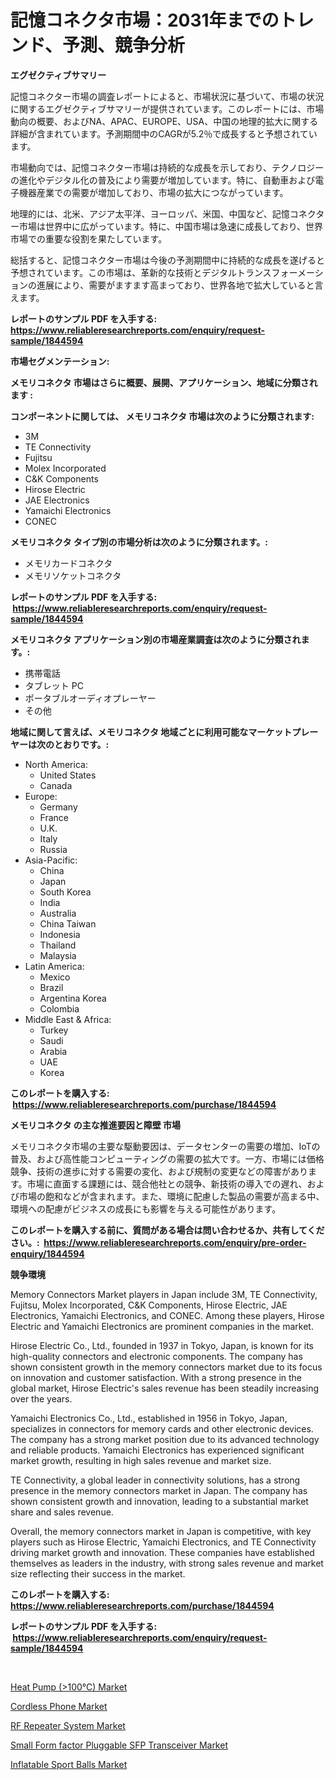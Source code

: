 <p><h1>記憶コネクタ市場：2031年までのトレンド、予測、競争分析</h1></p><p><strong>エグゼクティブサマリー</strong></p>
<p><p>記憶コネクター市場の調査レポートによると、市場状況に基づいて、市場の状況に関するエグゼクティブサマリーが提供されています。このレポートには、市場動向の概要、およびNA、APAC、EUROPE、USA、中国の地理的拡大に関する詳細が含まれています。予測期間中のCAGRが5.2％で成長すると予想されています。</p><p>市場動向では、記憶コネクター市場は持続的な成長を示しており、テクノロジーの進化やデジタル化の普及により需要が増加しています。特に、自動車および電子機器産業での需要が増加しており、市場の拡大につながっています。</p><p>地理的には、北米、アジア太平洋、ヨーロッパ、米国、中国など、記憶コネクター市場は世界中に広がっています。特に、中国市場は急速に成長しており、世界市場での重要な役割を果たしています。</p><p>総括すると、記憶コネクター市場は今後の予測期間中に持続的な成長を遂げると予想されています。この市場は、革新的な技術とデジタルトランスフォーメーションの進展により、需要がますます高まっており、世界各地で拡大していると言えます。</p></p>
<p><strong>レポートのサンプル PDF を入手する: <a href="https://www.reliableresearchreports.com/enquiry/request-sample/1844594">https://www.reliableresearchreports.com/enquiry/request-sample/1844594</a></strong></p>
<p><strong>市場セグメンテーション:</strong></p>
<p><strong> メモリコネクタ 市場はさらに概要、展開、アプリケーション、地域に分類されます :</strong></p>
<p><strong>コンポーネントに関しては、 メモリコネクタ 市場は次のように分類されます: &nbsp;</strong></p>
<p><ul><li>3M</li><li>TE Connectivity</li><li>Fujitsu</li><li>Molex Incorporated</li><li>C&K Components</li><li>Hirose Electric</li><li>JAE Electronics</li><li>Yamaichi Electronics</li><li>CONEC</li></ul></p>
<p><strong> メモリコネクタ タイプ別の市場分析は次のように分類されます。:</strong></p>
<p><ul><li>メモリカードコネクタ</li><li>メモリソケットコネクタ</li></ul></p>
<p><strong>レポートのサンプル PDF を入手する: &nbsp;<a href="https://www.reliableresearchreports.com/enquiry/request-sample/1844594">https://www.reliableresearchreports.com/enquiry/request-sample/1844594</a></strong></p>
<p><strong> メモリコネクタ アプリケーション別の市場産業調査は次のように分類されます。:</strong></p>
<p><ul><li>携帯電話</li><li>タブレット PC</li><li>ポータブルオーディオプレーヤー</li><li>その他</li></ul></p>
<p><strong>地域に関して言えば、メモリコネクタ 地域ごとに利用可能なマーケットプレーヤーは次のとおりです。:</strong></p>
<p><ul>
    <li>
        North America:
        <ul>
            <li>United States</li>
            <li>Canada</li>
        </ul>
    </li>
    <li>
        Europe:
        <ul>
            <li>Germany</li>
            <li>France</li>
            <li>U.K.</li>
            <li>Italy</li>
            <li>Russia</li>
        </ul>
    </li>
    <li>
        Asia-Pacific:
        <ul>
            <li>China</li>
            <li>Japan</li>
            <li>South Korea</li>
            <li>India</li>
            <li>Australia</li>
            <li>China Taiwan</li>
            <li>Indonesia</li>
            <li>Thailand</li>
            <li>Malaysia</li>
        </ul>
    </li>
    <li>
        Latin America:
        <ul>
            <li>Mexico</li>
            <li>Brazil</li>
            <li>Argentina Korea</li>
            <li>Colombia</li>
        </ul>
    </li>
    <li>
        Middle East & Africa:
        <ul>
            <li>Turkey</li>
            <li>Saudi</li>
            <li>Arabia</li>
            <li>UAE</li>
            <li>Korea</li>
        </ul>
    </li>
    </ul></p>
<p><strong>このレポートを購入する: &nbsp;<a href="https://www.reliableresearchreports.com/purchase/1844594">https://www.reliableresearchreports.com/purchase/1844594</a></strong></p>
<p><strong>メモリコネクタ の主な推進要因と障壁 市場</strong></p>
<p><p>メモリコネクタ市場の主要な駆動要因は、データセンターの需要の増加、IoTの普及、および高性能コンピューティングの需要の拡大です。一方、市場には価格競争、技術の進歩に対する需要の変化、および規制の変更などの障害があります。市場に直面する課題には、競合他社との競争、新技術の導入での遅れ、および市場の飽和などが含まれます。また、環境に配慮した製品の需要が高まる中、環境への配慮がビジネスの成長にも影響を与える可能性があります。</p></p>
<p><strong>このレポートを購入する前に、質問がある場合は問い合わせるか、共有してください。:&nbsp; <a href="https://www.reliableresearchreports.com/enquiry/pre-order-enquiry/1844594">https://www.reliableresearchreports.com/enquiry/pre-order-enquiry/1844594</a></strong></p>
<p><strong>競争環境</strong></p>
<p><p>Memory Connectors Market players in Japan include 3M, TE Connectivity, Fujitsu, Molex Incorporated, C&K Components, Hirose Electric, JAE Electronics, Yamaichi Electronics, and CONEC. Among these players, Hirose Electric and Yamaichi Electronics are prominent companies in the market.</p><p>Hirose Electric Co., Ltd., founded in 1937 in Tokyo, Japan, is known for its high-quality connectors and electronic components. The company has shown consistent growth in the memory connectors market due to its focus on innovation and customer satisfaction. With a strong presence in the global market, Hirose Electric's sales revenue has been steadily increasing over the years.</p><p>Yamaichi Electronics Co., Ltd., established in 1956 in Tokyo, Japan, specializes in connectors for memory cards and other electronic devices. The company has a strong market position due to its advanced technology and reliable products. Yamaichi Electronics has experienced significant market growth, resulting in high sales revenue and market size.</p><p>TE Connectivity, a global leader in connectivity solutions, has a strong presence in the memory connectors market in Japan. The company has shown consistent growth and innovation, leading to a substantial market share and sales revenue.</p><p>Overall, the memory connectors market in Japan is competitive, with key players such as Hirose Electric, Yamaichi Electronics, and TE Connectivity driving market growth and innovation. These companies have established themselves as leaders in the industry, with strong sales revenue and market size reflecting their success in the market.</p></p>
<p><strong>このレポートを購入する: &nbsp; <a href="https://www.reliableresearchreports.com/purchase/1844594">https://www.reliableresearchreports.com/purchase/1844594</a></strong></p>
<p><strong>レポートのサンプル PDF を入手する: &nbsp;<a href="https://www.reliableresearchreports.com/enquiry/request-sample/1844594">https://www.reliableresearchreports.com/enquiry/request-sample/1844594</a></strong><strong></strong></p>
<p>&nbsp;</p>
<p><p><a href="https://flame-sidecar-702.notion.site/Heat-Pump-100-Market-Insights-Market-Players-and-Forecast-Till-2031-52ce6d69f10b46e9806bb8a0024e8814">Heat Pump (>100℃) Market</a></p><p><a href="https://view.publitas.com/reportprime-1/cordless-phone-market-research-report-provides-thorough-industry-overview-which-offers-an-in-depth-analysis-of-product-trends-and-new-market-divisions/">Cordless Phone Market</a></p><p><a href="https://github.com/juancolorado15/Market-Research-Report-List-1/blob/main/rf-repeater-system-market.md">RF Repeater System Market</a></p><p><a href="https://github.com/dx0328/Market-Research-Report-List-1/blob/main/small-form-factor-pluggable-sfp-transceiver-market.md">Small Form factor Pluggable SFP Transceiver Market</a></p><p><a href="https://view.publitas.com/reportprime-1/inflatable-sport-balls-market-centers-on-aspects-such-as-market-growth-market-share-market-opportunity-and-projected-forecasts-spanning-from-2024-to-2031/">Inflatable Sport Balls Market</a></p></p>